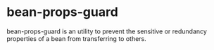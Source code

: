 # bean-props-guard
bean-props-guard is an utility to prevent the sensitive or redundancy properties of a bean from transferring to others.
